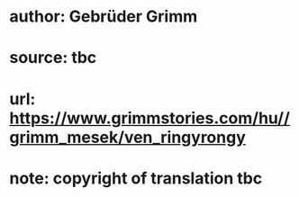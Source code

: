 # author: Gebrüder Grimm
# source: tbc
# url: https://www.grimmstories.com/hu//grimm_mesek/ven_ringyrongy
# note: copyright of translation tbc



